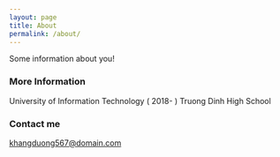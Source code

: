```yaml
---
layout: page
title: About
permalink: /about/
---
```


Some information about you!

### More Information

University of Information Technology ( 2018- )
Truong Dinh High School

### Contact me

[khangduong567@domain.com](mailto:khangduong567@domain.com)
